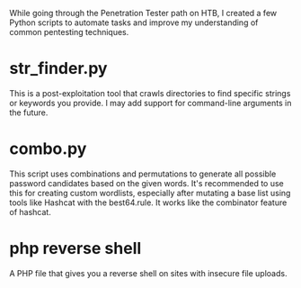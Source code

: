 While going through the Penetration Tester path on HTB, I created a few Python scripts to automate tasks and improve my understanding of common pentesting techniques.

# **str_finder.py**
This is a post-exploitation tool that crawls directories to find specific strings or keywords you provide. I may add support for command-line arguments in the future.

# **combo.py**
This script uses combinations and permutations to generate all possible password candidates based on the given words. It's recommended to use this for creating custom wordlists, especially after mutating a base list using tools like Hashcat with the best64.rule. It works like the combinator feature of hashcat.

# **php reverse shell**
A PHP file that gives you a reverse shell on sites with insecure file uploads.
